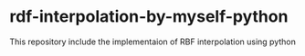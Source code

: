 # rdf-interpolation-by-myself-python
This repository include the implementaion of RBF interpolation using python
